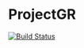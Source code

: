 # ProjectGR

[![Build Status](https://travis-ci.org/amir003/ProjectGR.svg?branch=master)](https://travis-ci.org/amir003/ProjectGR)
